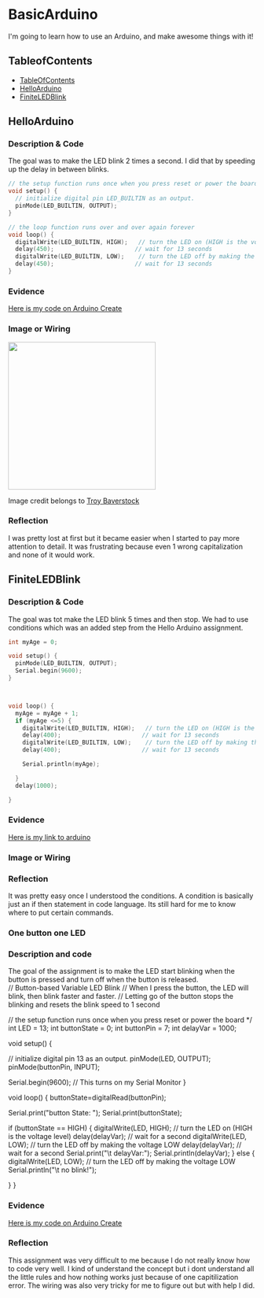 # BasicArduino
I'm going to learn how to use an Arduino, and make awesome things with it!


## TableofContents
* [TableOfContents](#TableOfContents)
* [HelloArduino](#HelloArduino)
* [FiniteLEDBlink](#FiniteLEDBlink)

## HelloArduino

### Description & Code
The goal was to make the LED blink 2 times a second.  I did that by speeding up the delay in between blinks.
```C++
// the setup function runs once when you press reset or power the board
void setup() {
  // initialize digital pin LED_BUILTIN as an output.
  pinMode(LED_BUILTIN, OUTPUT);
}

// the loop function runs over and over again forever
void loop() {
  digitalWrite(LED_BUILTIN, HIGH);   // turn the LED on (HIGH is the voltage level)
  delay(450);                       // wait for 13 seconds
  digitalWrite(LED_BUILTIN, LOW);    // turn the LED off by making the voltage LOW
  delay(450);                       // wait for 13 seconds
}

```

### Evidence
[Here is my code on Arduino Create](https://create.arduino.cc/editor/lkuhlma22/0acb39da-2ba7-4df4-badb-d64f4e7550ab)

### Image or Wiring
<img src="http://troybaverstock.com/wp-content/uploads/2019/04/arduino-servo-button-red-green-RGB-LED-wiring-diagram.png" width="300px" /> 

Image credit belongs to [Troy Baverstock](https://troybaverstock.com/learn/fritzing-circuit-diagrams/)

### Reflection
I was pretty lost at first but it became easier when I started to pay more attention to detail.  It was frustrating because even 1 wrong capitalization and none of it would work.
## FiniteLEDBlink

### Description & Code
The goal was tot make the LED blink 5 times and then stop.  We had to use conditions which was an added step from the Hello Arduino assignment.
```C++
int myAge = 0;

void setup() {
  pinMode(LED_BUILTIN, OUTPUT);
  Serial.begin(9600);
}



void loop() {
  myAge = myAge + 1;
  if (myAge <=5) {
    digitalWrite(LED_BUILTIN, HIGH);   // turn the LED on (HIGH is the voltage level)
    delay(400);                       // wait for 13 seconds
    digitalWrite(LED_BUILTIN, LOW);    // turn the LED off by making the voltage LOW
    delay(400);                       // wait for 13 seconds

    Serial.println(myAge);

  }
  delay(1000);

}

```

### Evidence
[Here is my link to arduino](https://create.arduino.cc/editor/lkuhlma22/163be499-bd49-4efe-bfe1-71275229e557)

### Image or Wiring

### Reflection
It was pretty easy once I understood the conditions.  A condition is basically just an if then statement in code language.  Its still hard for me to know where to put certain commands.

### One button one LED

### Description and code
The goal of the assignment is to make the LED start blinking when the button is pressed and turn off when the button is released.  
// Button-based Variable LED Blink
  // When I press the button, the LED will blink, then blink faster and faster.
  // Letting go of the button stops the blinking and resets the blink speed to 1 second

  // the setup function runs once when you press reset or power the board
*/
int LED = 13;
int buttonState = 0;
int buttonPin = 7;
int delayVar = 1000;

void setup() {

  // initialize digital pin 13 as an output.
  pinMode(LED, OUTPUT);
  pinMode(buttonPin, INPUT);

  Serial.begin(9600); // This turns on my Serial Monitor
}

void loop() {
buttonState=digitalRead(buttonPin);

  Serial.print("button State: ");
  Serial.print(buttonState);

  if (buttonState == HIGH) {
    digitalWrite(LED, HIGH);           // turn the LED on (HIGH is the voltage level)
    delay(delayVar);                       // wait for a second
    digitalWrite(LED, LOW);            // turn the LED off by making the voltage LOW
    delay(delayVar);                       // wait for a second
    Serial.print("\t delayVar:");
    Serial.println(delayVar);
  }
  else
  {
    digitalWrite(LED, LOW);            // turn the LED off by making the voltage LOW
    Serial.println("\t no blink!");

  }
}

### Evidence
[Here is my code on Arduino Create](https://create.arduino.cc/editor/lkuhlma22/83988797-7935-4019-b121-39519c29f56f)

### Reflection
This assignment was very difficult to me because I do not really know how to code very well.  I kind of understand the concept but i dont understand all the little rules and how nothing works just because of one capitilization error.  The wiring was also very tricky for me to figure out but with help I did.
